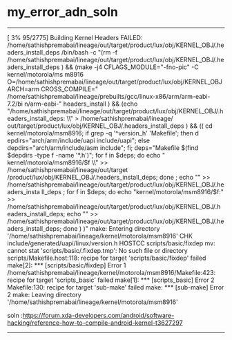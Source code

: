 # my_error_adn_soln


*******************************************************************************************************************************
[  3% 95/2775] Building Kernel Headers
FAILED: /home/sathishpremabai/lineage/out/target/product/lux/obj/KERNEL_OBJ/.headers_install_deps 
/bin/bash -c "(rm -f /home/sathishpremabai/lineage/out/target/product/lux/obj/KERNEL_OBJ/.headers_install_deps ) && (make -j4  CFLAGS_MODULE=\"-fno-pic\" -C kernel/motorola/ms
m8916 O=/home/sathishpremabai/lineage/out/target/product/lux/obj/KERNEL_OBJ ARCH=arm CROSS_COMPILE=\" /home/sathishpremabai/lineage/prebuilts/gcc/linux-x86/arm/arm-eabi-7.2/bi
n/arm-eabi-\"   headers_install ) && (echo \"/home/sathishpremabai/lineage/out/target/product/lux/obj/KERNEL_OBJ/.headers_install_deps: \\\\\" > /home/sathishpremabai/lineage/
out/target/product/lux/obj/KERNEL_OBJ/.headers_install_deps ) && (( cd kernel/motorola/msm8916;                 if grep -q '^version_h' 'Makefile'; then                      d
epdirs=\"arch/arm/include/uapi include/uapi\";          else                    depdirs=\"arch/arm/include/asm include\";               fi;             deps=\"Makefile \$(find
 \$depdirs -type f -name '*.h')\";              for f in \$deps; do                     echo \"  kernel/motorola/msm8916/\$f \\\\\" >> /home/sathishpremabai/lineage/out/target
/product/lux/obj/KERNEL_OBJ/.headers_install_deps;              done ;          echo \"\" >> /home/sathishpremabai/lineage/out/target/product/lux/obj/KERNEL_OBJ/.headers_insta
ll_deps ;               for f in \$deps; do                     echo \"kernel/motorola/msm8916/\$f:\" >> /home/sathishpremabai/lineage/out/target/product/lux/obj/KERNEL_OBJ/.h
eaders_install_deps;                    echo \"\" >> /home/sathishpremabai/lineage/out/target/product/lux/obj/KERNEL_OBJ/.headers_install_deps;                 done          )
 )"
make: Entering directory '/home/sathishpremabai/lineage/kernel/motorola/msm8916'
  CHK     include/generated/uapi/linux/version.h
  HOSTCC  scripts/basic/fixdep
mv: cannot stat 'scripts/basic/.fixdep.tmp': No such file or directory
scripts/Makefile.host:118: recipe for target 'scripts/basic/fixdep' failed
make[2]: *** [scripts/basic/fixdep] Error 1
/home/sathishpremabai/lineage/kernel/motorola/msm8916/Makefile:423: recipe for target 'scripts_basic' failed
make[1]: *** [scripts_basic] Error 2
Makefile:130: recipe for target 'sub-make' failed
make: *** [sub-make] Error 2
make: Leaving directory '/home/sathishpremabai/lineage/kernel/motorola/msm8916'



soln :https://forum.xda-developers.com/android/software-hacking/reference-how-to-compile-android-kernel-t3627297

********************************************************************************************************************************
